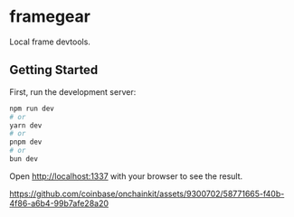 # framegear

Local frame devtools.

## Getting Started

First, run the development server:

```bash
npm run dev
# or
yarn dev
# or
pnpm dev
# or
bun dev
```

Open [http://localhost:1337](http://localhost:1337) with your browser to see the result.



https://github.com/coinbase/onchainkit/assets/9300702/58771665-f40b-4f86-a6b4-99b7afe28a20

